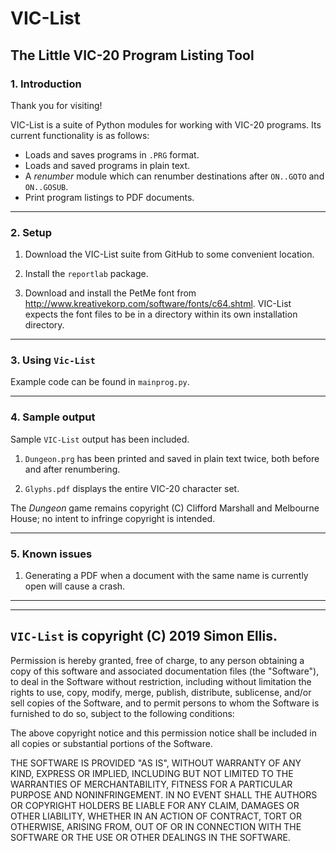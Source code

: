 # VIC-List

## The Little VIC-20 Program Listing Tool


### 1. Introduction

Thank you for visiting!

VIC-List is a suite of Python modules for working with VIC-20 programs. Its current functionality is as follows:

* Loads and saves programs in `.PRG` format.
* Loads and saved programs in plain text.
* A _renumber_ module which can renumber destinations after `ON..GOTO` and `ON..GOSUB`.
* Print program listings to PDF documents.

---


### 2. Setup

1. Download the VIC-List suite from GitHub to some convenient location.

2. Install the `reportlab` package.

3. Download and install the PetMe font from http://www.kreativekorp.com/software/fonts/c64.shtml. VIC-List expects the font files to be in a directory within its own installation directory.

---


### 3. Using `Vic-List`

Example code can be found in `mainprog.py`.

---


### 4. Sample output

Sample `VIC-List` output has been included.

1. `Dungeon.prg` has been printed and saved in plain text twice, both before and after renumbering.

2. `Glyphs.pdf` displays the entire VIC-20 character set.

The _Dungeon_ game remains copyright (C) Clifford Marshall and Melbourne House; no intent to infringe copyright is intended.


---

### 5. Known issues

1. Generating a PDF when a document with the same name is currently open will cause a crash.

---
---



## `VIC-List` is copyright (C) 2019 Simon Ellis.

Permission is hereby granted, free of charge, to any person obtaining a copy
of this software and associated documentation files (the "Software"), to deal
in the Software without restriction, including without limitation the rights
to use, copy, modify, merge, publish, distribute, sublicense, and/or sell
copies of the Software, and to permit persons to whom the Software is
furnished to do so, subject to the following conditions:

The above copyright notice and this permission notice shall be included in all
copies or substantial portions of the Software.

THE SOFTWARE IS PROVIDED "AS IS", WITHOUT WARRANTY OF ANY KIND, EXPRESS OR
IMPLIED, INCLUDING BUT NOT LIMITED TO THE WARRANTIES OF MERCHANTABILITY,
FITNESS FOR A PARTICULAR PURPOSE AND NONINFRINGEMENT. IN NO EVENT SHALL THE
AUTHORS OR COPYRIGHT HOLDERS BE LIABLE FOR ANY CLAIM, DAMAGES OR OTHER
LIABILITY, WHETHER IN AN ACTION OF CONTRACT, TORT OR OTHERWISE, ARISING FROM,
OUT OF OR IN CONNECTION WITH THE SOFTWARE OR THE USE OR OTHER DEALINGS IN THE
SOFTWARE.